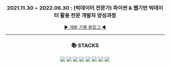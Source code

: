 <div align=center><h3> 2021.11.30 ~ 2022.06.30 : (빅데이터 전문가) 파이썬 & 웹기반 빅데이터 활용 전문 개발자 양성과정 </h3></div>
<div align=center><a href="https://blog.naver.com/anghks12">▶ 개발 기록 블로그 ◀</a></div>


<hr/>
<div align=center><h3>📚 STACKS</h3></div>

<h6>
  <div align=center> 
    <img src="https://img.shields.io/badge/java-007396?style=for-the-badge&logo=java&logoColor=white">
    <img src="https://img.shields.io/badge/spring-6DB33F?style=for-the-badge&logo=spring&logoColor=white">
    <img src="https://img.shields.io/badge/html5-E34F26?style=for-the-badge&logo=html5&logoColor=white">
    <img src="https://img.shields.io/badge/css-1572B6?style=for-the-badge&logo=css3&logoColor=white">
    <img src="https://img.shields.io/badge/javascript-F7DF1E?style=for-the-badge&logo=javascript&logoColor=black">
    <img src="https://img.shields.io/badge/jquery-0769AD?style=for-the-badge&logo=jquery&logoColor=white">
    <img src="https://img.shields.io/badge/oracle-F80000?style=for-the-badge&logo=oracle&logoColor=white">
    <img src="https://img.shields.io/badge/mysql-4479A1?style=for-the-badge&logo=mysql&logoColor=white">
    
  </div>
</h6>






